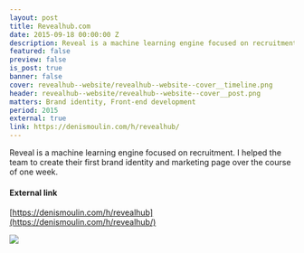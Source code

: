 ```yaml
---
layout: post
title: Revealhub.com
date: 2015-09-18 00:00:00 Z
description: Reveal is a machine learning engine focused on recruitment. I helped the team to create their first brand identity and marketing page over the course of one week.
featured: false
preview: false
is_post: true
banner: false
cover: revealhub--website/revealhub--website--cover__timeline.png
header: revealhub--website/revealhub--website--cover__post.png
matters: Brand identity, Front-end development
period: 2015
external: true
link: https://denismoulin.com/h/revealhub/
---
```


Reveal is a machine learning engine focused on recruitment. I helped the team to create their first brand identity and marketing page over the course of one week.

#### External link

[https://denismoulin.com/h/revealhub](https://denismoulin.com/h/revealhub/)

![](../../assets/images/posts/revealhub--website/revealhub--website--content--0.png)
